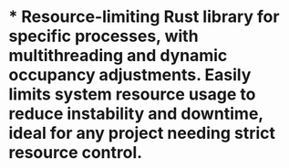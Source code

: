 # * Resource-limiting Rust library for specific processes, with multithreading and dynamic occupancy adjustments. Easily limits system resource usage to reduce instability and downtime, ideal for any project needing strict resource control.